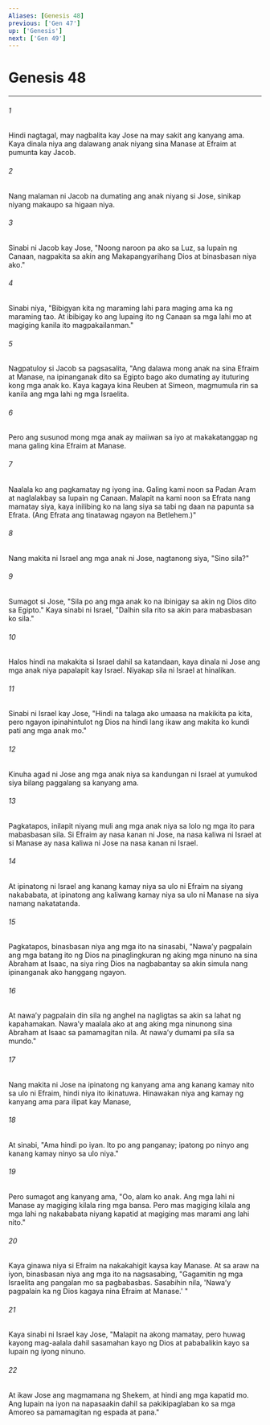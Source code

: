 ```yaml
---
Aliases: [Genesis 48]
previous: ['Gen 47']
up: ['Genesis']
next: ['Gen 49']
---
```

# Genesis 48

***

###### 1
Hindi nagtagal, may nagbalita kay Jose na may sakit ang kanyang ama. Kaya dinala niya ang dalawang anak niyang sina Manase at Efraim at pumunta kay Jacob. 

###### 2
Nang malaman ni Jacob na dumating ang anak niyang si Jose, sinikap niyang makaupo sa higaan niya. 

###### 3
Sinabi ni Jacob kay Jose, "Noong naroon pa ako sa Luz, sa lupain ng Canaan, nagpakita sa akin ang Makapangyarihang Dios at binasbasan niya ako." 

###### 4
Sinabi niya, "Bibigyan kita ng maraming lahi para maging ama ka ng maraming tao. At ibibigay ko ang lupaing ito ng Canaan sa mga lahi mo at magiging kanila ito magpakailanman." 

###### 5
Nagpatuloy si Jacob sa pagsasalita, "Ang dalawa mong anak na sina Efraim at Manase, na ipinanganak dito sa Egipto bago ako dumating ay ituturing kong mga anak ko. Kaya kagaya kina Reuben at Simeon, magmumula rin sa kanila ang mga lahi ng mga Israelita. 

###### 6
Pero ang susunod mong mga anak ay maiiwan sa iyo at makakatanggap ng mana galing kina Efraim at Manase. 

###### 7
Naalala ko ang pagkamatay ng iyong ina. Galing kami noon sa Padan Aram at naglalakbay sa lupain ng Canaan. Malapit na kami noon sa Efrata nang mamatay siya, kaya inilibing ko na lang siya sa tabi ng daan na papunta sa Efrata. (Ang Efrata ang tinatawag ngayon na Betlehem.)" 

###### 8
Nang makita ni Israel ang mga anak ni Jose, nagtanong siya, "Sino sila?" 

###### 9
Sumagot si Jose, "Sila po ang mga anak ko na ibinigay sa akin ng Dios dito sa Egipto." Kaya sinabi ni Israel, "Dalhin sila rito sa akin para mabasbasan ko sila." 

###### 10
Halos hindi na makakita si Israel dahil sa katandaan, kaya dinala ni Jose ang mga anak niya papalapit kay Israel. Niyakap sila ni Israel at hinalikan. 

###### 11
Sinabi ni Israel kay Jose, "Hindi na talaga ako umaasa na makikita pa kita, pero ngayon ipinahintulot ng Dios na hindi lang ikaw ang makita ko kundi pati ang mga anak mo." 

###### 12
Kinuha agad ni Jose ang mga anak niya sa kandungan ni Israel at yumukod siya bilang paggalang sa kanyang ama. 

###### 13
Pagkatapos, inilapit niyang muli ang mga anak niya sa lolo ng mga ito para mabasbasan sila. Si Efraim ay nasa kanan ni Jose, na nasa kaliwa ni Israel at si Manase ay nasa kaliwa ni Jose na nasa kanan ni Israel. 

###### 14
At ipinatong ni Israel ang kanang kamay niya sa ulo ni Efraim na siyang nakababata, at ipinatong ang kaliwang kamay niya sa ulo ni Manase na siya namang nakatatanda. 

###### 15
Pagkatapos, binasbasan niya ang mga ito na sinasabi, "Nawaʼy pagpalain ang mga batang ito ng Dios na pinaglingkuran ng aking mga ninuno na sina Abraham at Isaac, na siya ring Dios na nagbabantay sa akin simula nang ipinanganak ako hanggang ngayon. 

###### 16
At nawaʼy pagpalain din sila ng anghel na nagligtas sa akin sa lahat ng kapahamakan. Nawaʼy maalala ako at ang aking mga ninunong sina Abraham at Isaac sa pamamagitan nila. At nawaʼy dumami pa sila sa mundo." 

###### 17
Nang makita ni Jose na ipinatong ng kanyang ama ang kanang kamay nito sa ulo ni Efraim, hindi niya ito ikinatuwa. Hinawakan niya ang kamay ng kanyang ama para ilipat kay Manase, 

###### 18
At sinabi, "Ama hindi po iyan. Ito po ang panganay; ipatong po ninyo ang kanang kamay ninyo sa ulo niya." 

###### 19
Pero sumagot ang kanyang ama, "Oo, alam ko anak. Ang mga lahi ni Manase ay magiging kilala ring mga bansa. Pero mas magiging kilala ang mga lahi ng nakababata niyang kapatid at magiging mas marami ang lahi nito." 

###### 20
Kaya ginawa niya si Efraim na nakakahigit kaysa kay Manase. At sa araw na iyon, binasbasan niya ang mga ito na nagsasabing, "Gagamitin ng mga Israelita ang pangalan mo sa pagbabasbas. Sasabihin nila, 'Nawaʼy pagpalain ka ng Dios kagaya nina Efraim at Manase.' " 

###### 21
Kaya sinabi ni Israel kay Jose, "Malapit na akong mamatay, pero huwag kayong mag-aalala dahil sasamahan kayo ng Dios at pababalikin kayo sa lupain ng iyong ninuno. 

###### 22
At ikaw Jose ang magmamana ng Shekem, at hindi ang mga kapatid mo. Ang lupain na iyon na napasaakin dahil sa pakikipaglaban ko sa mga Amoreo sa pamamagitan ng espada at pana."
